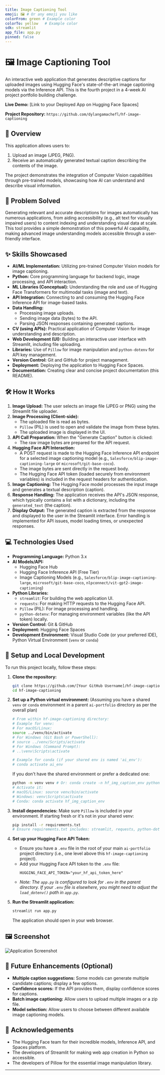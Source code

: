 ```yaml
---
title: Image Captioning Tool
emoji: 🖼️ # Or any emoji you like
colorFrom: green # Example color
colorTo: yellow   # Example color
sdk: streamlit
app_file: app.py
pinned: false 
---
```


# 🖼️ Image Captioning Tool

An interactive web application that generates descriptive captions for uploaded images using Hugging Face's state-of-the-art image captioning models via the Inference API. This is the fourth project in a 4-week AI project portfolio building challenge.

**Live Demo:** [Link to your Deployed App on Hugging Face Spaces]

**Project Repository:** `https://github.com/dylangamachefl/hf-image-captioning`

## 📖 Overview

This application allows users to:
1.  Upload an image (JPEG, PNG).
2.  Receive an automatically generated textual caption describing the contents of the image.

The project demonstrates the integration of Computer Vision capabilities through pre-trained models, showcasing how AI can understand and describe visual information.

## 🎯 Problem Solved

Generating relevant and accurate descriptions for images automatically has numerous applications, from aiding accessibility (e.g., alt text for visually impaired users) to content indexing and understanding visual data at scale. This tool provides a simple demonstration of this powerful AI capability, making advanced image understanding models accessible through a user-friendly interface.

## ✨ Skills Showcased

*   **AI/ML Implementation:** Utilizing pre-trained Computer Vision models for image captioning.
*   **Python:** Core programming language for backend logic, image processing, and API interaction.
*   **ML Libraries (Conceptual):** Understanding the role and use of Hugging Face Transformers for multimodal tasks (image and text).
*   **API Integration:** Connecting to and consuming the Hugging Face Inference API for image-based tasks.
*   **Data Handling:**
    *   Processing image uploads.
    *   Sending image data (bytes) to the API.
    *   Parsing JSON responses containing generated captions.
*   **CV (using APIs):** Practical application of Computer Vision for image understanding and description.
*   **Web Development (UI):** Building an interactive user interface with Streamlit, including file uploading.
*   **Libraries:** Use of `Pillow` for image manipulation and `python-dotenv` for API key management.
*   **Version Control:** Git and GitHub for project management.
*   **Deployment:** Deploying the application to Hugging Face Spaces.
*   **Documentation:** Creating clear and concise project documentation (this README).

## 🛠️ How It Works

1.  **Image Upload:** The user selects an image file (JPEG or PNG) using the Streamlit file uploader.
2.  **Image Processing (Client-side):**
    *   The uploaded file is read as bytes.
    *   `Pillow` (PIL) is used to open and validate the image from these bytes.
    *   The uploaded image is displayed in the UI.
3.  **API Call Preparation:** When the "Generate Caption" button is clicked:
    *   The raw image bytes are prepared for the API request.
4.  **Hugging Face API Interaction:**
    *   A POST request is made to the Hugging Face Inference API endpoint for a selected image captioning model (e.g., `Salesforce/blip-image-captioning-large` or `microsoft/git-base-coco`).
    *   The image bytes are sent directly in the request body.
    *   The Hugging Face API token (loaded securely from environment variables) is included in the request headers for authentication.
5.  **Image Captioning:** The Hugging Face model processes the input image and generates a textual description (caption).
6.  **Response Handling:** The application receives the API's JSON response, which typically contains a list with a dictionary, including the `generated_text` (the caption).
7.  **Display Output:** The generated caption is extracted from the response and displayed to the user in the Streamlit interface. Error handling is implemented for API issues, model loading times, or unexpected responses.

## 💻 Technologies Used

*   **Programming Language:** Python 3.x
*   **AI Models/API:**
    *   Hugging Face Hub
    *   Hugging Face Inference API (Free Tier)
    *   Image Captioning Models (e.g., `Salesforce/blip-image-captioning-large`, `microsoft/git-base-coco`, `nlpconnect/vit-gpt2-image-captioning`)
*   **Python Libraries:**
    *   `streamlit`: For building the web application UI.
    *   `requests`: For making HTTP requests to the Hugging Face API.
    *   `Pillow` (PIL): For image processing and handling.
    *   `python-dotenv`: For managing environment variables (like the API token) locally.
*   **Version Control:** Git & GitHub
*   **Deployment:** Hugging Face Spaces
*   **Development Environment:** Visual Studio Code (or your preferred IDE), Python Virtual Environment (`venv` or `conda`)

## 🚀 Setup and Local Development

To run this project locally, follow these steps:

1.  **Clone the repository:**
    ```bash
    git clone https://github.com/[Your GitHub Username]/hf-image-captioning.git
    cd hf-image-captioning
    ```

2.  **Set up a Python virtual environment:**
    (Assuming you have a shared `venv` or `conda` environment in a parent `ai-portfolio` directory as per the overall plan)
    ```bash
    # From within hf-image-captioning directory:
    # Example for venv:
    # For macOS/Linux:
    source ../venv/bin/activate 
    # For Windows (Git Bash or PowerShell):
    # source ../venv/Scripts/activate
    # For Windows (Command Prompt):
    # ..\venv\Scripts\activate

    # Example for conda (if your shared env is named 'ai_env'):
    # conda activate ai_env 
    ```
    If you don't have the shared environment or prefer a dedicated one:
    ```bash
    python -m venv venv # Or: conda create -n hf_img_caption_env python=3.9
    # Activate it:
    # macOS/Linux: source venv/bin/activate
    # Windows: venv\Scripts\activate
    # Conda: conda activate hf_img_caption_env
    ```

3.  **Install dependencies:**
    Make sure `Pillow` is included in your environment. If starting fresh or it's not in your shared venv:
    ```bash
    pip install -r requirements.txt 
    # Ensure requirements.txt includes: streamlit, requests, python-dotenv, Pillow
    ```

4.  **Set up your Hugging Face API Token:**
    *   Ensure you have a `.env` file in the root of your main `ai-portfolio` project directory (i.e., one level above this `hf-image-captioning` project).
    *   Add your Hugging Face API token to the `.env` file:
        ```
        HUGGING_FACE_API_TOKEN="your_hf_api_token_here"
        ```
    *   *Note: The `app.py` is configured to look for `.env` in the parent directory. If your `.env` file is elsewhere, you might need to adjust the `load_dotenv()` path in `app.py`.*

5.  **Run the Streamlit application:**
    ```bash
    streamlit run app.py
    ```
    The application should open in your web browser.

## 🖼️ Screenshot

<!-- Add your screenshot here once the app is working -->
![Application Screenshot](images/image-captioning-screenshot.png) 
<!-- Make sure to create an 'images' folder and add your screenshot, 
     or adjust the path if it's different. -->

## 🔮 Future Enhancements (Optional)

*   **Multiple caption suggestions:** Some models can generate multiple candidate captions; display a few options.
*   **Confidence scores:** If the API provides them, display confidence scores for captions.
*   **Batch image captioning:** Allow users to upload multiple images or a zip file.
*   **Model selection:** Allow users to choose between different available image captioning models.

## 🙏 Acknowledgements

*   The Hugging Face team for their incredible models, Inference API, and Spaces platform.
*   The developers of Streamlit for making web app creation in Python so accessible.
*   The developers of Pillow for the essential image manipulation library.

---